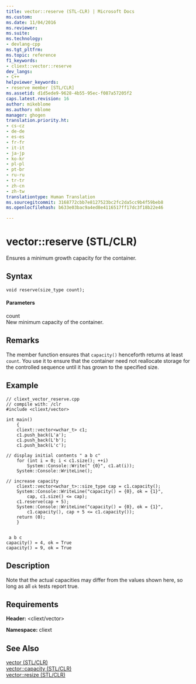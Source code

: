 ```yaml
---
title: vector::reserve (STL-CLR) | Microsoft Docs
ms.custom: 
ms.date: 11/04/2016
ms.reviewer: 
ms.suite: 
ms.technology:
- devlang-cpp
ms.tgt_pltfrm: 
ms.topic: reference
f1_keywords:
- cliext::vector::reserve
dev_langs:
- C++
helpviewer_keywords:
- reserve member [STL/CLR]
ms.assetid: d1d5ede9-9628-4b55-95ec-f087a57205f2
caps.latest.revision: 16
author: mikeblome
ms.author: mblome
manager: ghogen
translation.priority.ht:
- cs-cz
- de-de
- es-es
- fr-fr
- it-it
- ja-jp
- ko-kr
- pl-pl
- pt-br
- ru-ru
- tr-tr
- zh-cn
- zh-tw
translationtype: Human Translation
ms.sourcegitcommit: 3168772cbb7e8127523bc2fc2da5cc9b4f59beb8
ms.openlocfilehash: b633e03bac9a4ed8e4116517ff17dc3f18b22e46

---
```

# vector::reserve (STL/CLR)
Ensures a minimum growth capacity for the container.  
  
## Syntax  
  
```  
void reserve(size_type count);  
```  
  
#### Parameters  
 count  
 New minimum capacity of the container.  
  
## Remarks  
 The member function ensures that `capacity()` henceforth returns at least `count`. You use it to ensure that the container need not reallocate storage for the controlled sequence until it has grown to the specified size.  
  
## Example  
  
```  
// cliext_vector_reserve.cpp   
// compile with: /clr   
#include <cliext/vector>   
  
int main()   
    {   
    cliext::vector<wchar_t> c1;   
    c1.push_back(L'a');   
    c1.push_back(L'b');   
    c1.push_back(L'c');   
  
// display initial contents " a b c"   
    for (int i = 0; i < c1.size(); ++i)   
        System::Console::Write(" {0}", c1.at(i));   
    System::Console::WriteLine();   
  
// increase capacity   
    cliext::vector<wchar_t>::size_type cap = c1.capacity();   
    System::Console::WriteLine("capacity() = {0}, ok = {1}",   
        cap, c1.size() <= cap);   
    c1.reserve(cap + 5);   
    System::Console::WriteLine("capacity() = {0}, ok = {1}",   
        c1.capacity(), cap + 5 <= c1.capacity());   
    return (0);   
    }  
  
```  
  
```Output  
 a b c  
capacity() = 4, ok = True  
capacity() = 9, ok = True  
```  
  
## Description  
 Note that the actual capacities may differ from the values shown here, so long as all `ok` tests report true.  
  
## Requirements  
 **Header:** \<cliext/vector>  
  
 **Namespace:** cliext  
  
## See Also  
 [vector (STL/CLR)](../dotnet/vector-stl-clr.md)   
 [vector::capacity (STL/CLR)](../dotnet/vector-capacity-stl-clr.md)   
 [vector::resize (STL/CLR)](../dotnet/vector-resize-stl-clr.md)


<!--HONumber=Jan17_HO2-->



